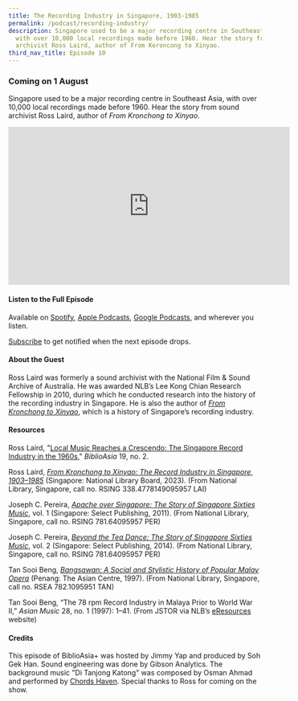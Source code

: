 ```yaml
---
title: The Recording Industry in Singapore, 1903-1985
permalink: /podcast/recording-industry/
description: Singapore used to be a major recording centre in Southeast Asia,
  with over 10,000 local recordings made before 1960. Hear the story from sound
  archivist Ross Laird, author of From Keroncong to Xinyao.
third_nav_title: Episode 10
---
```

### Coming on 1 August

Singapore used to be a major recording centre in Southeast Asia, with over 10,000 local recordings made before 1960. Hear the story from sound archivist Ross Laird, author of *From Kronchong to Xinyao*.

<iframe allowfullscreen="" allow="accelerometer; autoplay; clipboard-write; encrypted-media; gyroscope; picture-in-picture; web-share" frameborder="0" title="YouTube video player" src="https://www.youtube.com/embed/0CjUWHrPAWQ" height="315" width="560"></iframe>

#### **Listen to the Full Episode** ####

Available on [Spotify](https://open.spotify.com/show/66PYiIthr1KqQhJ82XH4DN), [Apple Podcasts](https://podcasts.apple.com/us/podcast/biblioasia/id1688142751), [Google Podcasts](https://podcasts.google.com/feed/aHR0cHM6Ly9mZWVkcy5jYXB0aXZhdGUuZm0vYmlibGlvYXNpYS8), and wherever you listen.

[Subscribe](https://open.spotify.com/show/66PYiIthr1KqQhJ82XH4DN) to get notified when the next episode drops.

#### **About the Guest** ####

Ross Laird was formerly a sound archivist with the National Film &amp; Sound Archive of Australia. He was awarded NLB’s Lee Kong Chian Research Fellowship in 2010, during which he conducted research into the history of the recording industry in Singapore. He is also the author of [*From Kronchong to Xinyao*](https://eservice.nlb.gov.sg/item_holding.aspx?bid=205959499), which is a history of Singapore’s recording industry.

 

 

#### **Resources** ####

Ross Laird, "[Local Music Reaches a Crescendo: The Singapore Record Industry in the 1960s](https://biblioasia.nlb.gov.sg/vol-19/issue-2/jul-sep-2023/singapore-record-industry-1960s/)," *BiblioAsia* 19, no. 2. 


Ross Laird, [*From Kronchong to Xinyao: The Record Industry in Singapore, 1903–1985*](https://eservice.nlb.gov.sg/item_holding.aspx?bid=205959499) (Singapore: National Library Board, 2023). (From National Library, Singapore, call no. RSING 338.4778149095957 LAI)

Joseph C. Pereira, [*Apache over Singapore: The Story of Singapore Sixties Music*](https://eservice.nlb.gov.sg/item_holding.aspx?bid=14220601), vol. 1 (Singapore: Select Publishing, 2011). (From National Library, Singapore, call no. RSING 781.64095957 PER)

Joseph C. Pereira, [*Beyond the Tea Dance: The Story of Singapore Sixties Music*](https://eservice.nlb.gov.sg/item_holding.aspx?bid=200180088), vol. 2 (Singapore: Select Publishing, 2014). (From National Library, Singapore, call no. RSING 781.64095957 PER)

 

Tan Sooi Beng, [*Bangsawan: A Social and Stylistic History of Popular Malay Opera*](https://eservice.nlb.gov.sg/item_holding.aspx?bid=9454231) (Penang: The Asian Centre, 1997). (From National Library, Singapore, call no. RSEA 782.1095951 TAN)

 

Tan Sooi Beng, “The 78 rpm Record Industry in Malaya Prior to World War II,” *Asian Music* 28, no. 1 (1997): 1–41. (From JSTOR via NLB’s [eResources](https://eresources.nlb.gov.sg/main) website)

 

 

#### **Credits** ####

This episode of BiblioAsia+ was hosted by Jimmy Yap and produced by Soh Gek Han. Sound engineering was done by Gibson Analytics. The background music "Di Tanjong Katong" was composed by Osman Ahmad and performed by&nbsp;[Chords Haven](https://www.youtube.com/watch?v=uA2v7ka5TAI). Special thanks to Ross for coming on the show.